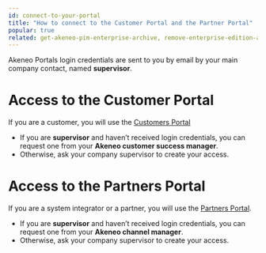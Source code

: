 ```yaml
---
id: connect-to-your-portal
title: "How to connect to the Customer Portal and the Partner Portal" 
popular: true
related: get-akeneo-pim-enterprise-archive, remove-enterprise-edition-access
---
```


Akeneo Portals login credentials are sent to you by email by your main company contact, named **supervisor**. 

# Access to the Customer Portal

If you are a customer, you will use the [Customers Portal](https://customers.akeneo.com)

* If you are **supervisor** and haven’t received login credentials, you can request one from your **Akeneo customer success manager**.
* Otherwise, ask your company supervisor to create your access. 

# Access to the Partners Portal

If you are a system integrator or a partner, you will use the [Partners Portal](https://partners.akeneo.com).

* If you are **supervisor** and haven’t received login credentials, you can request one from your **Akeneo channel manager**.
* Otherwise, ask your company supervisor to create your access. 
